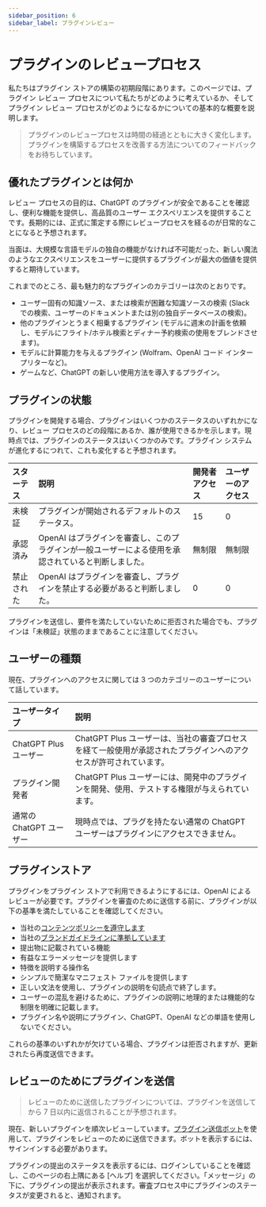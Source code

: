 ```yaml
---
sidebar_position: 6
sidebar_label: プラグインレビュー
---
```


# プラグインのレビュープロセス

私たちはプラグイン ストアの構築の初期段階にあります。このページでは、プラグイン レビュー プロセスについて私たちがどのように考えているか、そしてプラグイン レビュー プロセスがどのようになるかについての基本的な概要を説明します。

> プラグインのレビュープロセスは時間の経過とともに大きく変化します。プラグインを構築するプロセスを改善する方法についてのフィードバックをお待ちしています。

## 優れたプラグインとは何か

レビュー プロセスの目的は、ChatGPT のプラグインが安全であることを確認し、便利な機能を提供し、高品質のユーザー エクスペリエンスを提供することです。長期的には、正式に策定する際にレビュープロセスを経るのが日常的なことになると予想されます。

当面は、大規模な言語モデルの独自の機能がなければ不可能だった、新しい魔法のようなエクスペリエンスをユーザーに提供するプラグインが最大の価値を提供すると期待しています。

これまでのところ、最も魅力的なプラグインのカテゴリーは次のとおりです。

- ユーザー固有の知識ソース、または検索が困難な知識ソースの検索 (Slack での検索、ユーザーのドキュメントまたは別の独自データベースの検索)。
- 他のプラグインとうまく相乗するプラグイン (モデルに週末の計画を依頼し、モデルにフライト/ホテル検索とディナー予約検索の使用をブレンドさせます)。
- モデルに計算能力を与えるプラグイン (Wolfram、OpenAI コード インタープリターなど)。
- ゲームなど、ChatGPT の新しい使用方法を導入するプラグイン。

## プラグインの状態

プラグインを開発する場合、プラグインはいくつかのステータスのいずれかになり、レビュー プロセスのどの段階にあるか、誰が使用できるかを示します。現時点では、プラグインのステータスはいくつかのみです。プラグイン システムが進化するにつれて、これも変化すると予想されます。

| スターテス | 説明                                                         | 開発者アクセス | ユーザーのアクセス |
| :--------- | :----------------------------------------------------------- | :------------- | :----------------- |
| 未検証     | プラグインが開始されるデフォルトのステータス。               | 15             | 0                  |
| 承認済み   | OpenAI はプラグインを審査し、このプラグインが一般ユーザーによる使用を承認されていると判断しました。 | 無制限         | 無制限             |
| 禁止された | OpenAI はプラグインを審査し、プラグインを禁止する必要があると判断しました。 | 0              | 0                  |

プラグインを送信し、要件を満たしていないために拒否された場合でも、プラグインは「未検証」状態のままであることに注意してください。

## ユーザーの種類

現在、プラグインへのアクセスに関しては 3 つのカテゴリーのユーザーについて話しています。

| ユーザータイプ          | 説明                                                         |
| :---------------------- | :----------------------------------------------------------- |
| ChatGPT Plus ユーザー   | ChatGPT Plus ユーザーは、当社の審査プロセスを経て一般使用が承認されたプラグインへのアクセスが許可されています。 |
| プラグイン開発者        | ChatGPT Plus ユーザーには、開発中のプラグインを開発、使用、テストする権限が与えられています。 |
| 通常の ChatGPT ユーザー | 現時点では、プラグを持たない通常の ChatGPT ユーザーはプラグインにアクセスできません。 |

## プラグインストア

プラグインをプラグイン ストアで利用できるようにするには、OpenAI によるレビューが必要です。プラグインを審査のために送信する前に、プラグインが以下の基準を満たしていることを確認してください。

- 当社の[コンテンツポリシーを遵守します](https://openai.com/policies/usage-policies)
- 当社の[ブランドガイドラインに準拠しています](https://openai.com/brand)
- 提出物に記載されている機能
- 有益なエラーメッセージを提供します
- 特徴を説明する操作名
- シンプルで簡潔なマニフェスト ファイルを提供します
- 正しい文法を使用し、プラグインの説明を句読点で終了します。
- ユーザーの混乱を避けるために、プラグインの説明に地理的または機能的な制限を明確に記載します。
- プラグイン名や説明にプラグイン、ChatGPT、OpenAI などの単語を使用しないでください。

これらの基準のいずれかが欠けている場合、プラグインは拒否されますが、更新されたら再度送信できます。

## レビューのためにプラグインを送信

> レビューのために送信したプラグインについては、プラグインを送信してから 7 日以内に返信されることが予想されます。

現在、新しいプラグインを順次レビューしています。[プラグイン送信ボット](https://platform.openai.com/docs/plugins/review#)を使用して、プラグインをレビューのために送信できます。ボットを表示するには、サインインする必要があります。

プラグインの提出のステータスを表示するには、ログインしていることを確認し、このページの右上隅にある [ヘルプ] を選択してください。「メッセージ」の下に、プラグインの提出が表示されます。審査プロセス中にプラグインのステータスが変更されると、通知されます。